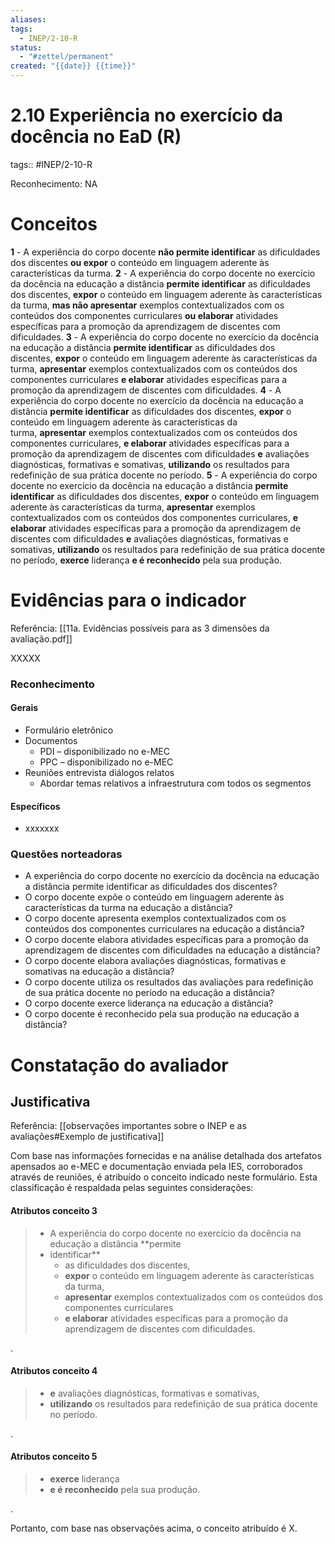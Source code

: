 ```yaml
---
aliases: 
tags:
  - INEP/2-10-R
status:
  - "#zettel/permanent"
created: "{{date}} {{time}}"
---
```

# 2.10 Experiência no exercício da docência no EaD (R)

tags:: #INEP/2-10-R

Reconhecimento: NA

# Conceitos

**1** - A experiência do corpo docente **não permite identificar** as dificuldades dos discentes **ou expor** o conteúdo em linguagem aderente às características da turma.
**2** - A experiência do corpo docente no exercício da docência na educação a distância **permite identificar** as dificuldades dos discentes, **expor** o conteúdo em linguagem aderente às características da turma, **mas não apresentar** exemplos contextualizados com os conteúdos dos componentes curriculares **ou elaborar** atividades específicas para a promoção da aprendizagem de discentes com dificuldades.
**3** - A experiência do corpo docente no exercício da docência na educação a distância **permite identificar** as dificuldades dos discentes, **expor** o conteúdo em linguagem aderente às características da turma, **apresentar** exemplos contextualizados com os conteúdos dos componentes curriculares **e elaborar** atividades específicas para a promoção da aprendizagem de discentes com dificuldades.
**4** - A experiência do corpo docente no exercício da docência na educação a distância **permite identificar** as dificuldades dos discentes, **expor** o conteúdo em linguagem aderente às características da turma, **apresentar** exemplos contextualizados com os conteúdos dos componentes curriculares, **e elaborar** atividades específicas para a promoção da aprendizagem de discentes com dificuldades **e** avaliações diagnósticas, formativas e somativas, **utilizando** os resultados para redefinição de sua prática docente no período.
**5** - A experiência do corpo docente no exercício da docência na educação a distância **permite identificar** as dificuldades dos discentes, **expor** o conteúdo em linguagem aderente às características da turma, **apresentar** exemplos contextualizados com os conteúdos dos componentes curriculares, **e elaborar** atividades específicas para a promoção da aprendizagem de discentes com dificuldades **e** avaliações diagnósticas, formativas e somativas, **utilizando** os resultados para redefinição de sua prática docente no período, **exerce** liderança **e é reconhecido** pela sua produção.

# Evidências para o indicador

Referência: [[11a. Evidências possíveis para as 3 dimensões da avaliação.pdf]]

XXXXX

### Reconhecimento

#### Gerais

- Formulário eletrônico
- Documentos
 	- PDI – disponibilizado no e-MEC
 	- PPC – disponibilizado no e-MEC
- Reuniões entrevista diálogos relatos
 	- Abordar temas relativos a infraestrutura com todos os segmentos

#### Específicos

- xxxxxxx

### Questões norteadoras

- A experiência do corpo docente no exercício da docência na educação a distância permite identificar as dificuldades dos discentes?
- O corpo docente expõe o conteúdo em linguagem aderente às características da turma na educação a distância?
- O corpo docente apresenta exemplos contextualizados com os conteúdos dos componentes curriculares na educação a distância?
- O corpo docente elabora atividades específicas para a promoção da aprendizagem de discentes com dificuldades na educação a distância?
- O corpo docente elabora avaliações diagnósticas, formativas e somativas na educação a distância?
- O corpo docente utiliza os resultados das avaliações para redefinição de sua prática docente no período na educação a distância?
- O corpo docente exerce liderança na educação a distância?
- O corpo docente é reconhecido pela sua produção na educação a distância?

# Constatação do avaliador

## Justificativa

Referência: [[observações importantes sobre o INEP e as avaliações#Exemplo de justificativa]]

Com base nas informações fornecidas e na análise detalhada dos artefatos apensados ao e-MEC e documentação enviada pela IES, corroborados através de reuniões, é atribuído o conceito indicado neste formulário. Esta classificação é respaldada pelas seguintes considerações:

#### Atributos conceito 3

> - A experiência do corpo docente no exercício da docência na educação a distância **permite
> - identificar**
>  	- as dificuldades dos discentes,
>  	- **expor** o conteúdo em linguagem aderente às características da turma,
>  	- **apresentar** exemplos contextualizados com os conteúdos dos componentes curriculares
>  	- **e elaborar** atividades específicas para a promoção da aprendizagem de discentes com dificuldades.

.

#### Atributos conceito 4

> - **e** avaliações diagnósticas, formativas e somativas,
> - **utilizando** os resultados para redefinição de sua prática docente no período.

.

#### Atributos conceito 5

> - **exerce** liderança
> - **e é reconhecido** pela sua produção.

.

Portanto, com base nas observações acima, o conceito atribuído é X.
